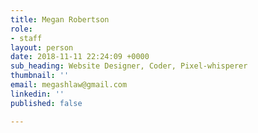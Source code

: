 ```yaml
---
title: Megan Robertson
role:
- staff
layout: person
date: 2018-11-11 22:24:09 +0000
sub_heading: Website Designer, Coder, Pixel-whisperer
thumbnail: ''
email: megashlaw@gmail.com
linkedin: ''
published: false

---
```

